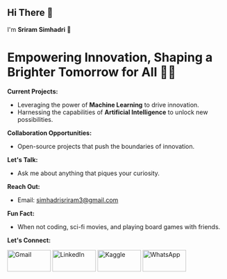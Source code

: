 ## Hi There 👋

I'm **Sriram Simhadri** 🌟

# Empowering Innovation, Shaping a Brighter Tomorrow for All 🚀🌟

**Current Projects:**
* Leveraging the power of **Machine Learning** to drive innovation.
* Harnessing the capabilities of **Artificial Intelligence** to unlock new possibilities.

**Collaboration Opportunities:**
* Open-source projects that push the boundaries of innovation.

**Let's Talk:**
* Ask me about anything that piques your curiosity.

**Reach Out:**
* Email: simhadrisriram3@gmail.com

**Fun Fact:**
* When not coding, sci-fi movies, and playing board games with friends.


  

**Let's Connect:**

[<img src="https://i.imgur.com/5XIhUFu.jpg" alt="Gmail" width="100" height="50">](mailto:simhadrisriram3@gmail.com)
[<img src="https://i.imgur.com/11EcdHo.png" alt="LinkedIn" width="100" height="50">](https://www.linkedin.com/in/simhadrisriram)
[<img src="https://i.imgur.com/Z0afb59.png" alt="Kaggle" width="100" height="50">](https://www.kaggle.com/sriramsimhadri)
[<img src="https://i.imgur.com/GmKd5mN.jpg" alt="WhatsApp" width="100" height="50">](https://api.whatsapp.com/send?phone=9110779855)


        

    
        

       

     
